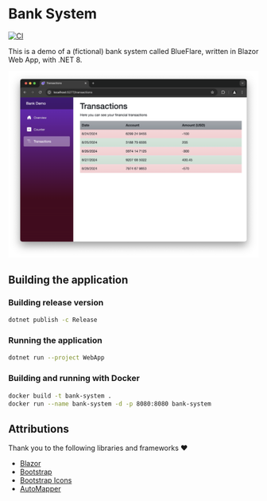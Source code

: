 # Bank System

[![CI](https://github.com/larsjuvik/BankSystem/actions/workflows/CI.yml/badge.svg?branch=main)](https://github.com/larsjuvik/BankSystem/actions/workflows/CI.yml)

This is a demo of a (fictional) bank system called BlueFlare, written in Blazor Web App, with .NET 8.

![A screenshot of the application](./docs/Screenshot.png)

## Building the application

### Building release version

```sh
dotnet publish -c Release
```

### Running the application

```sh
dotnet run --project WebApp
```

### Building and running with Docker

```sh
docker build -t bank-system .
docker run --name bank-system -d -p 8080:8080 bank-system
```

## Attributions

Thank you to the following libraries and frameworks :heart:

- [Blazor](https://dotnet.microsoft.com/en-us/apps/aspnet/web-apps/blazor)
- [Bootstrap](https://getbootstrap.com)
- [Bootstrap Icons](https://icons.getbootstrap.com)
- [AutoMapper](https://github.com/AutoMapper/AutoMapper)
